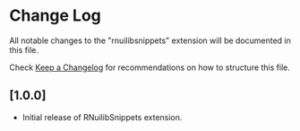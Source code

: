 # Change Log

All notable changes to the "rnuilibsnippets" extension will be documented in this file.

Check [Keep a Changelog](http://keepachangelog.com/) for recommendations on how to structure this file.

## [1.0.0]

- Initial release of RNuilibSnippets extension.